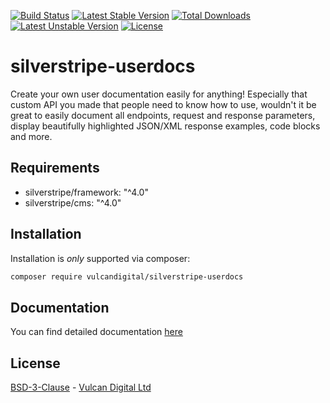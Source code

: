 [![Build Status](https://travis-ci.org/vulcandigital/silverstripe-userdocs.svg?branch=master)](https://travis-ci.org/vulcandigital/silverstripe-userdocs) [![Latest Stable Version](https://poser.pugx.org/vulcandigital/silverstripe-userdocs/v/stable)](https://packagist.org/packages/vulcandigital/silverstripe-userdocs) [![Total Downloads](https://poser.pugx.org/vulcandigital/silverstripe-userdocs/downloads)](https://packagist.org/packages/vulcandigital/silverstripe-userdocs) [![Latest Unstable Version](https://poser.pugx.org/vulcandigital/silverstripe-userdocs/v/unstable)](https://packagist.org/packages/vulcandigital/silverstripe-userdocs) [![License](https://poser.pugx.org/vulcandigital/silverstripe-userdocs/license)](https://packagist.org/packages/vulcandigital/silverstripe-userdocs)

# silverstripe-userdocs
Create your own user documentation easily for anything! Especially that custom API you made that people need to know how to use, wouldn't it be great to easily document all endpoints, request and response parameters, display beautifully highlighted JSON/XML response examples, code blocks and more.

## Requirements
* silverstripe/framework: "^4.0"
* silverstripe/cms: "^4.0"

## Installation
Installation is _only_ supported via composer:
```bash
composer require vulcandigital/silverstripe-userdocs
```

## Documentation
You can find detailed documentation [here](docs)

## License
[BSD-3-Clause](LICENSE.md) - [Vulcan Digital Ltd](https://vulcandigital.co.nz)
